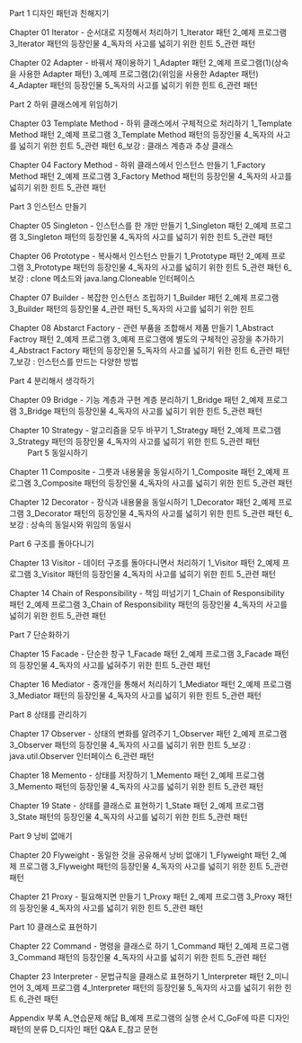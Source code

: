 Part 1 디자인 패턴과 친해지기

Chapter 01 Iterator - 순서대로 지정해서 처리하기
1_Iterator 패턴
2_예제 프로그램
3_Iterator 패턴의 등장인물
4_독자의 사고를 넓히기 위한 힌트
5_관련 패턴

Chapter 02 Adapter - 바꿔서 재이용하기
1_Adapter 패턴
2_예제 프로그램(1)(상속을 사용한 Adapter 패턴)
3_예제 프로그램(2)(위임을 사용한 Adapter 패턴)
4_Adapter 패턴의 등장인물
5_독자의 사고를 넓히기 위한 힌트
6_관련 패턴

Part 2 하위 클래스에게 위임하기

Chapter 03 Template Method - 하위 클래스에서 구체적으로 처리하기
1_Template Method 패턴
2_예제 프로그램
3_Template Method 패턴의 등장인물
4_독자의 사고를 넓히기 위한 힌트
5_관련 패턴
6_보강 : 클래스 계층과 추상 클래스

Chapter 04 Factory Method - 하위 클래스에서 인스턴스 만들기
1_Factory Method 패턴
2_예제 프로그램
3_Factory Method 패턴의 등장인물
4_독자의 사고를 넓히기 위한 힌트
5_관련 패턴

Part 3 인스턴스 만들기

Chapter 05 Singleton - 인스턴스를 한 개만 만들기
1_Singleton 패턴
2_예제 프로그램
3_Singleton 패턴의 등장인물
4_독자의 사고를 넓히기 위한 힌트
5_관련 패턴

Chapter 06 Prototype - 복사해서 인스턴스 만들기
1_Prototype 패턴
2_예제 프로그램
3_Prototype 패턴의 등장인물
4_독자의 사고를 넓히기 위한 힌트
5_관련 패턴
6_보강 : clone 메소드와 java.lang.Cloneable 인터페이스

Chapter 07 Builder - 복잡한 인스턴스 조립하기
1_Builder 패턴
2_예제 프로그램
3_Builder 패턴의 등장인물
4_관련 패턴
5_독자의 사고를 넓히기 위한 힌트

Chapter 08 Abstarct Factory - 관련 부품을 조합해서 제품 만들기
1_Abstract Factroy 패턴
2_예제 프로그램
3_예제 프로그램에 별도의 구체적인 공장을 추가하기
4_Abstract Factory 패턴의 등장인물
5_독자의 사고를 넓히기 위한 힌트
6_관련 패턴
7_보강 : 인스턴스를 만드는 다양한 방법

Part 4 분리해서 생각하기

Chapter 09 Bridge - 기능 계층과 구현 계층 분리하기
1_Bridge 패턴
2_예제 프로그램
3_Bridge 패턴의 등장인물
4_독자의 사고를 넓히기 위한 힌트
5_관련 패턴

Chapter 10 Strategy - 알고리즘을 모두 바꾸기
1_Strategy 패턴
2_예제 프로그램
3_Strategy 패턴의 등장인물
4_독자의 사고를 넓히기 위한 힌트
5_관련 패턴
　　
Part 5 동일시하기

Chapter 11 Composite - 그릇과 내용물을 동일시하기
1_Composite 패턴
2_예제 프로그램
3_Composite 패턴의 등장인물
4_독자의 사고를 넓히기 위한 힌트
5_관련 패턴

Chapter 12 Decorator - 장식과 내용물을 동일시하기
1_Decorator 패턴
2_예제 프로그램
3_Decorator 패턴의 등장인물
4_독자의 사고를 넓히기 위한 힌트
5_관련 패턴
6_보강 : 상속의 동일시와 위임의 동일시

Part 6 구조를 돌아다니기

Chapter 13 Visitor - 데이터 구조를 돌아다니면서 처리하기
1_Visitor 패턴
2_예제 프로그램
3_Visitor 패턴의 등장인물
4_독자의 사고를 넓히기 위한 힌트
5_관련 패턴

Chapter 14 Chain of Responsibility - 책임 떠넘기기
1_Chain of Responsibility 패턴
2_예제 프로그램
3_Chain of Responsibility 패턴의 등장인물
4_독자의 사고를 넓히기 위한 힌트
5_관련 패턴

Part 7 단순화하기

Chapter 15 Facade - 단순한 창구
1_Facade 패턴
2_예제 프로그램
3_Facade 패턴의 등장인물
4_독자의 사고를 넓혀주기 위한 힌트
5_관련 패턴

Chapter 16 Mediator - 중개인을 통해서 처리하기
1_Mediator 패턴
2_예제 프로그램
3_Mediator 패턴의 등장인물
4_독자의 사고를 넓히기 위한 힌트
5_관련 패턴

Part 8 상태를 관리하기

Chapter 17 Observer - 상태의 변화를 알려주기
1_Observer 패턴
2_예제 프로그램
3_Observer 패턴의 등장인물
4_독자의 사고를 넓히기 위한 힌트
5_보강 : java.util.Observer 인터페이스
6_관련 패턴

Chapter 18 Memento - 상태를 저장하기
1_Memento 패턴
2_예제 프로그램
3_Memento 패턴의 등장인물
4_독자의 사고를 넓히기 위한 힌트
5_관련 패턴

Chapter 19 State - 상태를 클래스로 표현하기
1_State 패턴
2_예제 프로그램
3_State 패턴의 등장인물
4_독자의 사고를 넓히기 위한 힌트
5_관련 패턴

Part 9 낭비 없애기

Chapter 20 Flyweight - 동일한 것을 공유해서 낭비 없애기
1_Flyweight 패턴
2_예제 프로그램
3_Flyweight 패턴의 등장인물
4_독자의 사고를 넓히기 위한 힌트
5_관련 패턴

Chapter 21 Proxy - 필요해지면 만들기
1_Proxy 패턴
2_예제 프로그램
3_Proxy 패턴의 등장인물
4_독자의 사고를 넓히기 위한 힌트
5_관련 패턴

Part 10 클래스로 표현하기

Chapter 22 Command - 명령을 클래스로 하기
1_Command 패턴
2_예제 프로그램
3_Command 패턴의 등장인물
4_독자의 사고를 넓히기 위한 힌트
5_관련 패턴

Chapter 23 Interpreter - 문법규칙을 클래스로 표현하기
1_Interpreter 패턴
2_미니 언어
3_예제 프로그램
4_Interpreter 패턴의 등장인물
5_독자의 사고를 넓히기 위한 힌트
6_관련 패턴

Appendix 부록
A_연습문제 해답
B_예제 프로그램의 실행 순서
C_GoF에 따른 디자인 패턴의 분류
D_디자인 패턴 Q&A
E_참고 문헌
